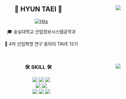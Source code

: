 <div align="center">
  
  <img align="right" src="http://mazassumnida.wtf/api/v2/generate_badge?boj=hyuntaei"/>
  
## 👋 HYUN TAEI 👋 
  

  [![Hits](https://hits.seeyoufarm.com/api/count/incr/badge.svg?url=https%3A%2F%2Fgithub.com%2Fht3064&count_bg=%2379C83D&title_bg=%23555555&icon=&icon_color=%23E7E7E7&title=hits&edge_flat=false)](https://github.com/ht3064)



  🎓 숭실대학교 산업정보시스템공학과

  🔎 4차 산업혁명 연구 동아리 TAVE 12기
 

  <br>
 
</div>


<div align="center">
  
  <img align="right" src="https://github-readme-stats.vercel.app/api/top-langs/?username=ht3064&layout=compact&hide=javascript,css,scss&theme=dracula&langs_count=8"/>
  
  ### 🛠 SKILL 🛠
 
  <img src="https://img.shields.io/badge/-JAVA-007396?style=flat-square&logo=openjdk&logoColor=white"> <img src="https://img.shields.io/badge/-JPA-6E4190?style=flat-square&logo=hibernate&logoColor=white"/> <img src="https://img.shields.io/badge/-Spring Boot-6DB33F?style=flat-square&logo=SpringBoot&logoColor=white"/>
<br>
  <img src="https://img.shields.io/badge/MySQL-4479A1?style=flat-square&logo=MySQL&logoColor=white"/> <img src="https://img.shields.io/badge/Redis-DC382D?style=flat-square&logo=redis&logoColor=white"/>
<br>
  <img src="https://img.shields.io/badge/Amazon AWS-232F3E?style=flat-square&logo=Amazon%20Web%20Services&logoColor=white"/> <img src="https://img.shields.io/badge/GitHub Actions-2088FF?style=flat-square&logo=GitHub%20Actions&logoColor=white"/> <img src="https://img.shields.io/badge/Docker-2496ED?style=flat-square&logo=Docker&logoColor=white"/>
<br>

</div>
